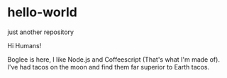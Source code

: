 # hello-world
just another repository

Hi Humans!

Boglee is here, I like Node.js and Coffeescript (That's what I'm made of).
I've had tacos on the moon and find them far superior to Earth tacos.

